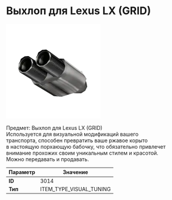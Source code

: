 # Выхлоп для Lexus LX (GRID)

![Item Image](../img/3014.webp?raw=true)

Предмет: Выхлоп для Lexus LX (GRID)<br>Используется для визуальной модификаций вашего<br>транспорта, способен превратить ваше ржавое корыто<br>в настоящую порхающую бабочку, что обязательно привлечет<br>внимание прохожих своим уникальным стилем и красотой.<br>Можно передавать и продавать.


| Параметр | Значение |
|----------|----------|
| **ID** | 3014 |
| **Тип** | ITEM_TYPE_VISUAL_TUNING |

